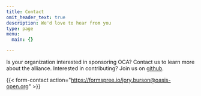 ```yaml
---
title: Contact
omit_header_text: true
description: We'd love to hear from you
type: page
menu:
  main: {}

---
```



Is your organization interested in sponsoring OCA? Contact us to learn more about the alliance.
Interested in contributing? Join us on [github](https://github.com/opencybersecurityalliance).

{{< form-contact action="https://formspree.io/jory.burson@oasis-open.org"  >}}
